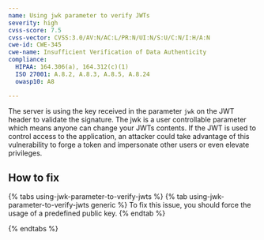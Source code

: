 ```yaml
---
name: Using jwk parameter to verify JWTs
severity: high
cvss-score: 7.5
cvss-vector: CVSS:3.0/AV:N/AC:L/PR:N/UI:N/S:U/C:N/I:H/A:N
cwe-id: CWE-345
cwe-name: Insufficient Verification of Data Authenticity
compliance:
  HIPAA: 164.306(a), 164.312(c)(1)
  ISO 27001: A.8.2, A.8.3, A.8.5, A.8.24
  owasp10: A8

---            
```


The server is using the key received in the parameter `jwk` on the JWT header to validate the signature. The jwk is a user controllable parameter which means anyone can change your JWTs contents. If the JWT is used to control access to the application, an attacker could take advantage of this vulnerability to forge a token and impersonate other users or even elevate privileges.

## How to fix

{% tabs using-jwk-parameter-to-verify-jwts %}
{% tab using-jwk-parameter-to-verify-jwts generic %}
To fix this issue, you should force the usage of a predefined public key.
{% endtab %}

{% endtabs %}
